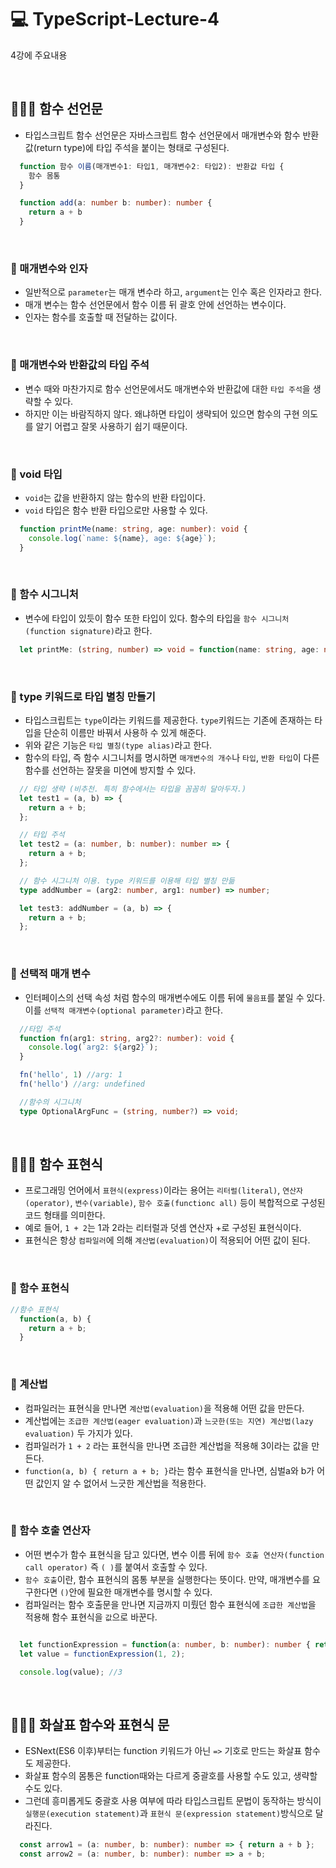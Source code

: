 # 💻 TypeScript-Lecture-4
4강에 주요내용

<br />

## 👨🏻‍💻 함수 선언문
- 타입스크립트 함수 선언문은 자바스크립트 함수 선언문에서 매개변수와 함수 반환 값(return type)에 타입 주석을 붙이는 형태로 구성된다.
```ts
  function 함수 이름(매개변수1: 타입1, 매개변수2: 타입2): 반환값 타입 {
    함수 몸통
  }

  function add(a: number b: number): number {
    return a + b
  }
```

<br />

### 🏃 매개변수와 인자
- 일반적으로 `parameter`는 매개 변수라 하고, `argument`는 인수 혹은 인자라고 한다.
- 매개 변수는 함수 선언문에서 함수 이름 뒤 괄호 안에 선언하는 변수이다.
- 인자는 함수를 호출할 때 전달하는 값이다.

<br />

### 🏃 매개변수와 반환값의 타입 주석
- 변수 때와 마찬가지로 함수 선언문에서도 매개변수와 반환값에 대한 `타입 주석`을 생략할 수 있다.
- 하지만 이는 바람직하지 않다. 왜냐하면 타입이 생략되어 있으면 함수의 구현 의도를 알기 어렵고 잘못 사용하기 쉽기 때문이다.

<br />

### 🏃 void 타입
- `void`는 값을 반환하지 않는 함수의 반환 타입이다.
- `void` 타입은 함수 반환 타입으로만 사용할 수 있다.
```ts
  function printMe(name: string, age: number): void {
    console.log(`name: ${name}, age: ${age}`);
  }
```

<br />

### 🏃 함수 시그니처
- 변수에 타입이 있듯이 함수 또한 타입이 있다. 함수의 타입을 `함수 시그니처(function signature)`라고 한다.
```ts
  let printMe: (string, number) => void = function(name: string, age: number): void {};
```

<br />

### 🏃 type 키워드로 타입 별칭 만들기
- 타입스크립트는 `type`이라는 키워드를 제공한다. `type`키워드는 기존에 존재하는 타입을 단순히 이름만 바꿔서 사용하 수 있게 해준다.
- 위와 같은 기능은 `타입 별칭(type alias)`라고 한다.
- 함수의 타입, 즉 함수 시그니처를 명시하면 `매개변수의 개수`나 `타입`, `반환 타입`이 다른 함수를 선언하는 잘못을 미연에 방지할 수 있다.
```ts
  // 타입 생략 (비추천. 특히 함수에서는 타입을 꼼꼼히 달아두자.)
  let test1 = (a, b) => {
    return a + b;
  };

  // 타입 주석
  let test2 = (a: number, b: number): number => {
    return a + b;
  };

  // 함수 시그니처 이용. type 키워드를 이용해 타입 별칭 만듦
  type addNumber = (arg2: number, arg1: number) => number;

  let test3: addNumber = (a, b) => {
    return a + b;
  };
```

<br />

### 🏃 선택적 매개 변수
- 인터페이스의 선택 속성 처럼 함수의 매개변수에도 이름 뒤에 `물음표`를 붙일 수 있다. 이를 `선택적 매개변수(optional parameter)`라고 한다.
```ts
  //타입 주석
  function fn(arg1: string, arg2?: number): void {
    console.log(`arg2: ${arg2}`);
  }

  fn('hello', 1) //arg: 1
  fn('hello') //arg: undefined

  //함수의 시그니처
  type OptionalArgFunc = (string, number?) => void;
```

<br />

## 👨🏻‍💻 함수 표현식
- 프로그래밍 언어에서 `표현식(express)`이라는 용어는 `리터럴(literal)`, `연산자(operator)`, `변수(variable)`, `함수 호출(functionc all)` 등이 복합적으로 구성된 코드 형태를 의미한다.
- 예로 들어, `1 + 2`는 1과 2라는 리터럴과 덧셈 연산자 +로 구성된 표현식이다.
- 표현식은 항상 `컴파일러`에 의해 `계산법(evaluation)`이 적용되어 어떤 값이 된다.

<br />

### 🏃 함수 표현식
```ts
//함수 표현식
  function(a, b) {
    return a + b;
  }
```

<br />

### 🏃 계산법
- 컴파일러는 표현식을 만나면 `계산법(evaluation)`을 적용해 어떤 값을 만든다.
- 계산법에는 `조급한 계산법(eager evaluation)`과 `느긋한(또는 지연) 계산법(lazy evaluation)` 두 가지가 있다.
- 컴파일러가 `1 + 2` 라는 표현식을 만나면 조급한 계산법을 적용해 3이라는 값을 만든다.
- `function(a, b) { return a + b; }`라는 함수 표현식을 만나면, 심벌a와 b가 어떤 값인지 알 수 없어서 느긋한 계산법을 적용한다.

<br />

### 🏃 함수 호출 연산자
- 어떤 변수가 함수 표현식을 담고 있다면, 변수 이름 뒤에 `함수 호출 연산자(function call operator)` 즉 `( )`를 붙여서 호출할 수 있다.
- `함수 호출`이란, 함수 표현식의 몸통 부분을 실행한다는 뜻이다. 만약, 매개변수를 요구한다면 `()`안에 필요한 매개변수를 명시할 수 있다.
- 컴파일러는 함수 호출문을 만나면 지금까지 미뤘던 함수 표현식에 `조급한 계산법`을 적용해 함수 표현식을 `값`으로 바꾼다.
```ts

  let functionExpression = function(a: number, b: number): number { return a + b; }
  let value = functionExpression(1, 2);

  console.log(value); //3
```

<br />

## 👨🏻‍💻 화살표 함수와 표현식 문
- ESNext(ES6 이후)부터는 function 키워드가 아닌 `=>` 기호로 만드는 화살표 함수도 제공한다.
- 화살표 함수의 몸통은 function때와는 다르게 중괄호를 사용할 수도 있고, 생략할 수도 있다.
- 그런데 흥미롭게도 중괄호 사용 여부에 따라 타입스크립트 문법이 동작하는 방식이 `실행문(execution statement)`과 `표현식 문(expression statement)`방식으로 달라진다.
```ts
  const arrow1 = (a: number, b: number): number => { return a + b };
  const arrow2 = (a: number, b: number): number => a + b;
```